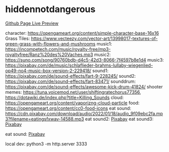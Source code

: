 # hiddennotdangerous

[Github Page Live Preview](https://alexanderthurn.github.io/hiddennotdangerous/)


character: https://opengameart.org/content/simple-character-base-16x16
Grass Tiles: https://www.vecteezy.com/vector-art/13998017-textures-of-green-grass-with-flowers-and-mushrooms
music1: https://incompetech.com/music/royalty-free/mp3-royaltyfree/Ranz%20des%20Vaches.mp3
music2: https://suno.com/song/90760bdb-d4c5-42d3-8066-7f4597b8e1d4
music3: https://pixabay.com/de/music/schlaflieder-brahms-lullaby-wiegenlied-op49-no4-music-box-version-2-229418/
sound1: https://pixabay.com/de/sound-effects/fart-9-228245/
sound2: https://pixabay.com/de/sound-effects/fart-83471/
sounddrum: https://pixabay.com/de/sound-effects/awesome-kick-drum-41824/
shooter memes: https://tuna.voicemod.net/user/shiftingratechorus77356, https://dotawiki.de/index.php?title=Killing_Sounds
cloud: https://opengameart.org/content/vaporizng-cloud-particle
food: https://opengameart.org/content/cc0-food-icons
eat sound: https://cdn.pixabay.com/download/audio/2022/01/18/audio_9f09ebc2fa.mp3?filename=eatingsfxwav-14588.mp3 
eat sound2: <a href="https://pixabay.com/sound-effects/?utm_source=link-attribution&utm_medium=referral&utm_campaign=music&utm_content=83240">Pixabay</a>
eat sound3: <a href="https://pixabay.com/sound-effects/?utm_source=link-attribution&utm_medium=referral&utm_campaign=music&utm_content=95783">Pixabay</a>

eat sound: <a href="https://pixabay.com/?utm_source=link-attribution&utm_medium=referral&utm_campaign=music&utm_content=92106">Pixabay</a>

local dev: python3 -m http.server 3333